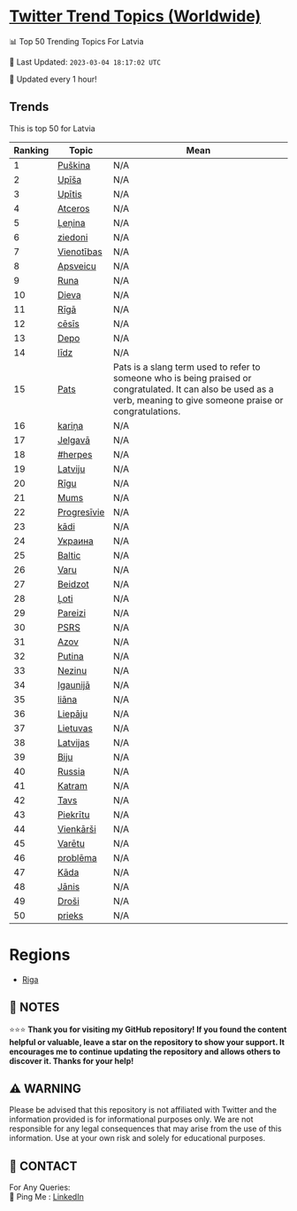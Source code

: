 [Twitter Trend Topics (Worldwide)](https://github.com/ErcinDedeoglu/Twitter-Trend-Topics)
==========


📊 Top 50 Trending Topics For Latvia

📆 Last Updated: `2023-03-04 18:17:02 UTC`

🔧 Updated every 1 hour!


## Trends

This is top 50 for Latvia

| Ranking | Topic | Mean |
| ------- | ------------ | ------------ |
| 1 | [Puškina](http://twitter.com/search?q=Pu%c5%a1kina) | N/A |
| 2 | [Upīša](http://twitter.com/search?q=Up%c4%ab%c5%a1a) | N/A |
| 3 | [Upītis](http://twitter.com/search?q=Up%c4%abtis) | N/A |
| 4 | [Atceros](http://twitter.com/search?q=Atceros) | N/A |
| 5 | [Ļeņina](http://twitter.com/search?q=%c4%bbe%c5%86ina) | N/A |
| 6 | [ziedoni](http://twitter.com/search?q=ziedoni) | N/A |
| 7 | [Vienotības](http://twitter.com/search?q=Vienot%c4%abbas) | N/A |
| 8 | [Apsveicu](http://twitter.com/search?q=Apsveicu) | N/A |
| 9 | [Runa](http://twitter.com/search?q=Runa) | N/A |
| 10 | [Dieva](http://twitter.com/search?q=Dieva) | N/A |
| 11 | [Rīgā](http://twitter.com/search?q=R%c4%abg%c4%81) | N/A |
| 12 | [cēsīs](http://twitter.com/search?q=c%c4%93s%c4%abs) | N/A |
| 13 | [Depo](http://twitter.com/search?q=Depo) | N/A |
| 14 | [līdz](http://twitter.com/search?q=l%c4%abdz) | N/A |
| 15 | [Pats](http://twitter.com/search?q=Pats) | Pats is a slang term used to refer to someone who is being praised or congratulated. It can also be used as a verb, meaning to give someone praise or congratulations. |
| 16 | [kariņa](http://twitter.com/search?q=kari%c5%86a) | N/A |
| 17 | [Jelgavā](http://twitter.com/search?q=Jelgav%c4%81) | N/A |
| 18 | [#herpes](http://twitter.com/search?q=%23herpes) | N/A |
| 19 | [Latviju](http://twitter.com/search?q=Latviju) | N/A |
| 20 | [Rīgu](http://twitter.com/search?q=R%c4%abgu) | N/A |
| 21 | [Mums](http://twitter.com/search?q=Mums) | N/A |
| 22 | [Progresīvie](http://twitter.com/search?q=Progres%c4%abvie) | N/A |
| 23 | [kādi](http://twitter.com/search?q=k%c4%81di) | N/A |
| 24 | [Украина](http://twitter.com/search?q=%d0%a3%d0%ba%d1%80%d0%b0%d0%b8%d0%bd%d0%b0) | N/A |
| 25 | [Baltic](http://twitter.com/search?q=Baltic) | N/A |
| 26 | [Varu](http://twitter.com/search?q=Varu) | N/A |
| 27 | [Beidzot](http://twitter.com/search?q=Beidzot) | N/A |
| 28 | [Ļoti](http://twitter.com/search?q=%c4%bboti) | N/A |
| 29 | [Pareizi](http://twitter.com/search?q=Pareizi) | N/A |
| 30 | [PSRS](http://twitter.com/search?q=PSRS) | N/A |
| 31 | [Azov](http://twitter.com/search?q=Azov) | N/A |
| 32 | [Putina](http://twitter.com/search?q=Putina) | N/A |
| 33 | [Nezinu](http://twitter.com/search?q=Nezinu) | N/A |
| 34 | [Igaunijā](http://twitter.com/search?q=Igaunij%c4%81) | N/A |
| 35 | [liāna](http://twitter.com/search?q=li%c4%81na) | N/A |
| 36 | [Liepāju](http://twitter.com/search?q=Liep%c4%81ju) | N/A |
| 37 | [Lietuvas](http://twitter.com/search?q=Lietuvas) | N/A |
| 38 | [Latvijas](http://twitter.com/search?q=Latvijas) | N/A |
| 39 | [Biju](http://twitter.com/search?q=Biju) | N/A |
| 40 | [Russia](http://twitter.com/search?q=Russia) | N/A |
| 41 | [Katram](http://twitter.com/search?q=Katram) | N/A |
| 42 | [Tavs](http://twitter.com/search?q=Tavs) | N/A |
| 43 | [Piekrītu](http://twitter.com/search?q=Piekr%c4%abtu) | N/A |
| 44 | [Vienkārši](http://twitter.com/search?q=Vienk%c4%81r%c5%a1i) | N/A |
| 45 | [Varētu](http://twitter.com/search?q=Var%c4%93tu) | N/A |
| 46 | [problēma](http://twitter.com/search?q=probl%c4%93ma) | N/A |
| 47 | [Kāda](http://twitter.com/search?q=K%c4%81da) | N/A |
| 48 | [Jānis](http://twitter.com/search?q=J%c4%81nis) | N/A |
| 49 | [Droši](http://twitter.com/search?q=Dro%c5%a1i) | N/A |
| 50 | [prieks](http://twitter.com/search?q=prieks) | N/A |



# Regions

* [Riga](</Latvia/Riga.md>)



## 📝 NOTES

⭐⭐⭐ **Thank you for visiting my GitHub repository! If you found the content helpful or valuable, leave a star on the repository to show your support. It encourages me to continue updating the repository and allows others to discover it. Thanks for your help!**


## ⚠️ WARNING

Please be advised that this repository is not affiliated with Twitter and the information provided is for informational purposes only. We are not responsible for any legal consequences that may arise from the use of this information. Use at your own risk and solely for educational purposes.


## 📨 CONTACT

 For Any Queries:  
            🏓 Ping Me : [LinkedIn](https://www.linkedin.com/in/ercindedeoglu/)
